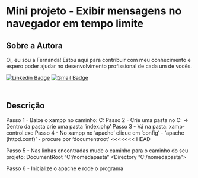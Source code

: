 # Mini projeto - Exibir mensagens no navegador em tempo limite

## Sobre a Autora
Oi, eu sou a Fernanda! Estou aqui para contribuir com meu conhecimento e espero poder ajudar no desenvolvimento profissional de cada um de vocês.

[![Linkedin Badge](https://img.shields.io/badge/-Fernanda_Maki_Hirose-blue?style=flat-square&logo=Linkedin&logoColor=white&link=https://www.linkedin.com/in/fernanda-maki-hirose-801117208/)](https://www.linkedin.com/in/fernanda-maki-hirose-801117208/)  [![Gmail Badge](https://img.shields.io/badge/-femahi2020@gmail.com-c14438?style=flat-square&logo=Gmail&logoColor=white&link=mailto:femahi2020@gmail.com)](mailto:femahi2020@gmail.com)


## <br />Descrição
Passo 1 - Baixe o xampp no caminho: C:
Passo 2 - Crie uma pasta no C: -> Dentro da pasta crie uma pasta ‘index.php’
Passo 3 - Vá na pasta: xamp-control.exe
Passo 4 - No xampp no ‘apache’ clique em ‘config’ - ‘apache (httpd.conf)’ - procure por ‘documentroot’
<<<<<<< HEAD

Passo 5 - Nas linhas encontradas mude o caminho para o caminho do seu projeto:
DocumentRoot “C:/nomedapasta”
<Directory “C:/nomedapasta”>

Passo 6 - Inicialize o apache e rode o programa


